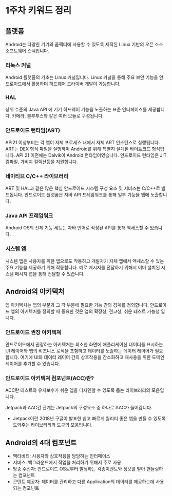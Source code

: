 # 1주차 키워드 정리

## 플랫폼

Android는 다양한 기기와 폼팩터에 사용할 수 있도록 제작된 Linux 기반의 오픈 소스 소프트웨어 스택입니다.

### 리눅스 커널

Android 플랫폼의 기초는 Linux 커널입니다. Linux 커널을 통해 주요 보안 기능을 안드로이드에서 활용하며 하드웨어 드라이버 개발이 가능합니다.

### HAL

상위 수준의 Java API 에 기기 하드웨어 기능을 노출하는 표준 인터페이스를 제공합니다. 카메라, 블루투스와 같은 여러 모듈로 구성됩니다.

### 안드로이드 런타임(ART)

API21 이상부터는 각 앱이 자체 프로세스 내에서 자체 ART 인스턴스로 실행됩니다. ART는 DEX 형식 파일을 실행하며 Android를 위해 특별히 설계된 바이트코드 형식입니다. API 21 이전에는 Dalvik이 Android 런타임이였습니다. 안드로이드 런타임은 JIT 컴파일, 가비지 컬렉션등을 지원합니다.

### 네이티브 C/C++ 라이브러리

ART 및 HAL과 같은 많은 핵심 안드로이드 시스템 구성 요소 및 서비스는 C/C++로 빌드됩니다. 안드로이드 플랫폼은 자바 API 프레임워크를 통해 일부 기능을 앱에 노출합니다.

### Java API 프레임워크

Android OS의 전체 기능 세트는 자바 언어로 작성된 API를 통해 액세스할 수 있습니다.

### 시스템 앱

시스템 앱은 사용자를 위한 앱으로도 작동하고 개발자가 자체 앱에서 액세스할 수 있는 주요 기능을 제공하기 위해 작동합니다. 예로 메시지를 전달하기 위해서 이미 설치된 시스템 메시지 앱을 통해 전달할 수 있습니다.

## Android의 아키텍처

앱 아키텍처는 앱의 부분과 그 각 부분에 필요한 기능 간의 경계를 정의합니다. 안드로이드 앱의 아키텍처를 정의할 때 중요한 것은 앱의 확장성, 견고성, 쉬운 테스트 가능성 입니다. 

### 안드로이드 권장 아키텍쳐

안드로이드에서 권장하는 아키텍쳐는 최소한 화면에 애플리케이션 데이터를 표시하는 UI 레이어와 앱의 비즈니스 로직을 포함하고 데이터를 노출하는 데이터 레이어가 필요합니다. 여기에 UI와 데이터 레이어 간의 상호작용을 간소화하고 재사용을 위한 도메인 레이어를 추가할 수 있습니다.

### 안드로이드 아키텍쳐 컴포넌트(ACC)란?
ACC란 테스트와 유지보수가 쉬운 앱을 디자인할 수 있도록 돕는 라이브러리의 모음입니다.

Jetpack과 AAC간 관계는 Jetpack의 구성요소 중 하나로 AAC가 들어갑니다.

- Jetpack이란 2018년 구글이 발표한 쉽고 빠르게 퀄리티 좋은 앱을 만들 수 있도록 도와주는 라이브러리와 도구의 모음입니다.

## Android의 4대 컴포넌트

- 액티비티: 사용자와 상호작용을 담당하는 인터페이스
- 서비스: 백그라운드에서 작업을 처리하기 위해서 주로 사용
- 방송 수신자: 안드로이드 OS로부터 발생하는 각종이벤트와 정보를 받아 핸들링하는 컴포넌트
- 콘텐트 제공자: 데이터를 관리하고 다른 Application의 데이터를 제공하는데 사용되는 컴포넌트
